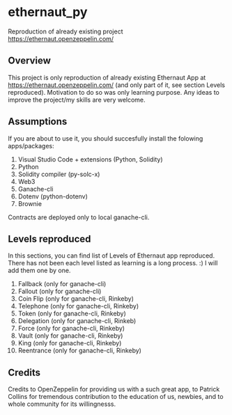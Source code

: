 # ethernaut_py

Reproduction of already existing project https://ethernaut.openzeppelin.com/

## Overview

This project is only reproduction of already existing Ethernaut App at https://ethernaut.openzeppelin.com/ (and only part of it, see section Levels reproduced). Motivation to do so was only learning purpose. Any ideas to improve the project/my skills are very welcome.

## Assumptions

If you are about to use it, you should succesfully install the folowing apps/packages:

1. Visual Studio Code + extensions (Python, Solidity)
2. Python
3. Solidity compiler (py-solc-x)
4. Web3
5. Ganache-cli
6. Dotenv (python-dotenv)
7. Brownie

Contracts are deployed only to local ganache-cli.

## Levels reproduced

In this sections, you can find list of Levels of Ethernaut app reproduced. There has not been each level listed as learning is a long process. :) I will add them one by one.

1. Fallback (only for ganache-cli)
2. Fallout (only for ganache-cli)
3. Coin Flip (only for ganache-cli, Rinkeby)
4. Telephone (only for ganache-cli, Rinkeby)
5. Token (only for ganache-cli, Rinkeby)
6. Delegation (only for ganache-cli, Rinkeb)
7. Force (only for ganache-cli, Rinkeby)
8. Vault (only for ganache-cli, Rinkeby)
9. King (only for ganache-cli, Rinkeby)
10. Reentrance (only for ganache-cli, Rinkeby)

## Credits

Credits to OpenZeppelin for providing us with a such great app, to Patrick Collins for tremendous contribution to the education of us, newbies, and to whole community for its willingnesss.
